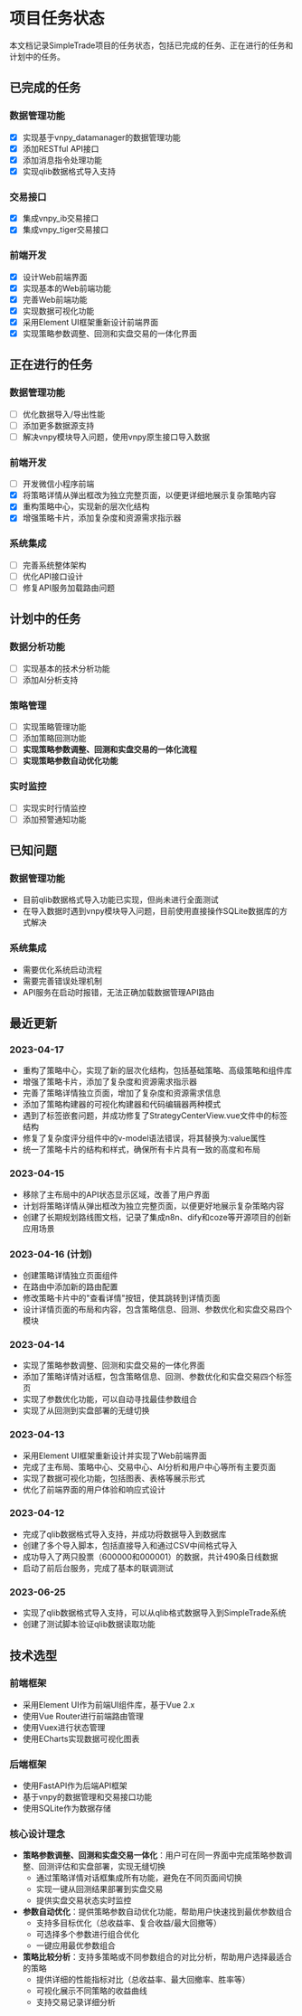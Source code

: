 # 项目任务状态

本文档记录SimpleTrade项目的任务状态，包括已完成的任务、正在进行的任务和计划中的任务。

## 已完成的任务

### 数据管理功能
- [x] 实现基于vnpy_datamanager的数据管理功能
- [x] 添加RESTful API接口
- [x] 添加消息指令处理功能
- [x] 实现qlib数据格式导入支持

### 交易接口
- [x] 集成vnpy_ib交易接口
- [x] 集成vnpy_tiger交易接口

### 前端开发
- [x] 设计Web前端界面
- [x] 实现基本的Web前端功能
- [x] 完善Web前端功能
- [x] 实现数据可视化功能
- [x] 采用Element UI框架重新设计前端界面
- [x] 实现策略参数调整、回测和实盘交易的一体化界面

## 正在进行的任务

### 数据管理功能
- [ ] 优化数据导入/导出性能
- [ ] 添加更多数据源支持
- [ ] 解决vnpy模块导入问题，使用vnpy原生接口导入数据

### 前端开发
- [ ] 开发微信小程序前端
- [x] 将策略详情从弹出框改为独立完整页面，以便更详细地展示复杂策略内容
- [x] 重构策略中心，实现新的层次化结构
- [x] 增强策略卡片，添加复杂度和资源需求指示器

### 系统集成
- [ ] 完善系统整体架构
- [ ] 优化API接口设计
- [ ] 修复API服务加载路由问题

## 计划中的任务

### 数据分析功能
- [ ] 实现基本的技术分析功能
- [ ] 添加AI分析支持

### 策略管理
- [ ] 实现策略管理功能
- [ ] 添加策略回测功能
- [ ] **实现策略参数调整、回测和实盘交易的一体化流程**
- [ ] **实现策略参数自动优化功能**

### 实时监控
- [ ] 实现实时行情监控
- [ ] 添加预警通知功能

## 已知问题

### 数据管理功能
- 目前qlib数据格式导入功能已实现，但尚未进行全面测试
- 在导入数据时遇到vnpy模块导入问题，目前使用直接操作SQLite数据库的方式解决

### 系统集成
- 需要优化系统启动流程
- 需要完善错误处理机制
- API服务在启动时报错，无法正确加载数据管理API路由

## 最近更新

### 2023-04-17
- 重构了策略中心，实现了新的层次化结构，包括基础策略、高级策略和组件库
- 增强了策略卡片，添加了复杂度和资源需求指示器
- 完善了策略详情独立页面，增加了复杂度和资源需求信息
- 添加了策略构建器的可视化构建器和代码编辑器两种模式
- 遇到了标签嵌套问题，并成功修复了StrategyCenterView.vue文件中的标签结构
- 修复了复杂度评分组件中的v-model语法错误，将其替换为:value属性
- 统一了策略卡片的结构和样式，确保所有卡片具有一致的高度和布局

### 2023-04-15
- 移除了主布局中的API状态显示区域，改善了用户界面
- 计划将策略详情从弹出框改为独立完整页面，以便更好地展示复杂策略内容
- 创建了长期规划路线图文档，记录了集成n8n、dify和coze等开源项目的创新应用场景

### 2023-04-16 (计划)
- 创建策略详情独立页面组件
- 在路由中添加新的路由配置
- 修改策略卡片中的"查看详情"按钮，使其跳转到详情页面
- 设计详情页面的布局和内容，包含策略信息、回测、参数优化和实盘交易四个模块

### 2023-04-14
- 实现了策略参数调整、回测和实盘交易的一体化界面
- 添加了策略详情对话框，包含策略信息、回测、参数优化和实盘交易四个标签页
- 实现了参数优化功能，可以自动寻找最佳参数组合
- 实现了从回测到实盘部署的无缝切换

### 2023-04-13
- 采用Element UI框架重新设计并实现了Web前端界面
- 完成了主布局、策略中心、交易中心、AI分析和用户中心等所有主要页面
- 实现了数据可视化功能，包括图表、表格等展示形式
- 优化了前端界面的用户体验和响应式设计

### 2023-04-12
- 完成了qlib数据格式导入支持，并成功将数据导入到数据库
- 创建了多个导入脚本，包括直接导入和通过CSV中间格式导入
- 成功导入了两只股票（600000和000001）的数据，共计490条日线数据
- 启动了前后台服务，完成了基本的联调测试

### 2023-06-25
- 实现了qlib数据格式导入支持，可以从qlib格式数据导入到SimpleTrade系统
- 创建了测试脚本验证qlib数据读取功能

## 技术选型

### 前端框架
- 采用Element UI作为前端UI组件库，基于Vue 2.x
- 使用Vue Router进行前端路由管理
- 使用Vuex进行状态管理
- 使用ECharts实现数据可视化图表

### 后端框架
- 使用FastAPI作为后端API框架
- 基于vnpy的数据管理和交易接口功能
- 使用SQLite作为数据存储

### 核心设计理念
- **策略参数调整、回测和实盘交易一体化**：用户可在同一界面中完成策略参数调整、回测评估和实盘部署，实现无缝切换
  - 通过策略详情对话框集成所有功能，避免在不同页面间切换
  - 实现一键从回测结果部署到实盘交易
  - 提供实盘交易状态实时监控
- **参数自动优化**：提供策略参数自动优化功能，帮助用户快速找到最优参数组合
  - 支持多目标优化（总收益率、复合收益/最大回撤等）
  - 可选择多个参数进行组合优化
  - 一键应用最优参数组合
- **策略比较分析**：支持多策略或不同参数组合的对比分析，帮助用户选择最适合的策略
  - 提供详细的性能指标对比（总收益率、最大回撤率、胜率等）
  - 可视化展示不同策略的收益曲线
  - 支持交易记录详细分析
